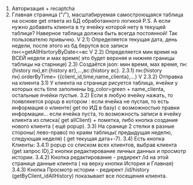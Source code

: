 1) Авторизация + recaptcha
2) Главная страница ("/"), масштабируемая самостроющаяся таблица на основе get ответа из БД обработанного логикой
P.S. А если нужно добавить клиента в ту ячейку которой нету в текущей таблице? Наверное таблица должна быть всегда 
постоянной! Так пользователю привычно. 
V 2.1) Определяется текущая дата, день недели, после этого из бд берутся все записи пн<=getAllHisrtoryByDate<=вс
V 2.2) Определяется мин время на ВСЕЙ неделе и мах время( это будет верхняя и нижняя границы таблицы на старнице)
2.3) Создаётся json: мин время, мах время, пн:{history пн},вт:{history вт},...,вс:{history вс}.
2.3.1) пн:{history пн}.orderByTime= {{client_id,time,name_clienta},...}
V 2.3.2) Отправка на клиента
3.1) У клиента на странице рисуется таблица, ячейки у которых есть time заполнены bg_color=green + name_clienta, 
остальные ячейки пустые. 
3.2) Если в любую ячейку нажать, то появлякется popup в котором :
     если ячейка не пустая, то есть информация о клиенте( get по ИД в базу) с возможностью правки информации...
     если ячейка пуста, то возможность записи в ячейку клиента из списка( get allClient) + пометка, либо кнопка 
        создания нового клиента ( ещё popup).
3.3) На сранице 2 стелки в разные стороны( лево-право) по краям таблицы( предыдущая неделю, следующая неделя) 
( get текущая дата+-7).
3.4) Есть кнопка Клиенты:
    3.4.1) popup со списком всех клиентов, выбрав клиента (get запрос ID),2 кнопки редактирование личных данных 
    и просмотр истории.
    3.4.2) Кнопка редактирование - редирект /id на этой странице данные клиента ( на верху кнопки История и Главная)
    3.4.3) Кнопка Просмотр истории - редирект /id/history (getByClient_idAllHistory) показывает все посещения клиента.
  
